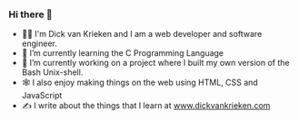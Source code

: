 ### Hi there 👋

- 👨‍💻 I'm Dick van Krieken and I am a web developer and software engineer.
- 🌱 I’m currently learning the C Programming Language
- 🔭 I’m currently working on a project where I built my own version of the Bash Unix-shell.
- 🕸 I also enjoy making things on the web using HTML, CSS and JavaScript
- ✍️ I write about the things that I learn at www.dickvankrieken.com


<!--
**dickvankrieken/dickvankrieken** is a ✨ _special_ ✨ repository because its `README.md` (this file) appears on your GitHub profile.

Here are some ideas to get you started:

- 🔭 I’m currently working on ...
- 🌱 I’m currently learning ...
- 👯 I’m looking to collaborate on ...
- 🤔 I’m looking for help with ...
- 💬 Ask me about ...
- 📫 How to reach me: ...
- 😄 Pronouns: ...
- ⚡ Fun fact: ...
-->
